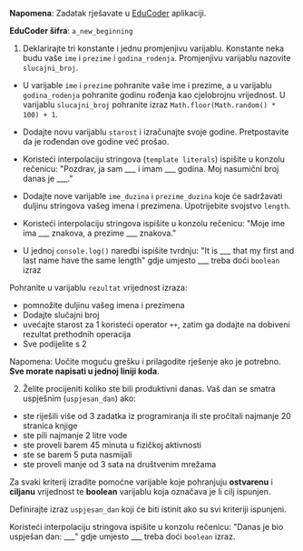 
**Napomena**: Zadatak rješavate u [EduCoder](https://fipu-educoder.netlify.app/) aplikaciji.

**EduCoder šifra**: `a_new_beginning`

1. Deklarirajte tri konstante i jednu promjenjivu varijablu. Konstante neka budu vaše `ime` i `prezime` i `godina_rodenja`. Promjenjivu varijablu nazovite `slucajni_broj`.

- U varijable `ime` i `prezime` pohranite vaše ime i prezime, a u varijablu `godina_rodenja` pohranite godinu rođenja kao cjelobrojnu vrijednost. U varijablu `slucajni_broj` pohranite izraz `Math.floor(Math.random() * 100) + 1`.

- Dodajte novu varijablu `starost` i izračunajte svoje godine. Pretpostavite da je rođendan ove godine već prošao.

- Koristeći interpolaciju stringova (`template literals`) ispišite u konzolu rečenicu: "Pozdrav, ja sam ___ i imam ___ godina. Moj nasumični broj danas je ___."

- Dodajte nove varijable `ime_duzina` i `prezime_duzina` koje će sadržavati duljinu stringova vašeg imena i prezimena. Upotrijebite svojstvo `length`.

- Koristeći interpolaciju stringova ispišite u konzolu rečenicu: "Moje ime ima ___ znakova, a prezime ___ znakova."

- U jednoj `console.log()` naredbi ispišite tvrdnju: "It is ___ that my first and last name have the same length" gdje umjesto ___ treba doći `boolean` izraz

Pohranite u varijablu `rezultat` vrijednost izraza:
- pomnožite duljinu vašeg imena i prezimena
- Dodajte slučajni broj
- uvećajte starost za 1 koristeći operator `++`, zatim ga dodajte na dobiveni rezultat prethodnih operacija
- Sve podijelite s 2

Napomena: Uočite moguću grešku i prilagodite rješenje ako je potrebno. **Sve morate napisati u jednoj liniji koda**.

2. Želite procijeniti koliko ste bili produktivni danas. Vaš dan se smatra uspješnim (`uspjesan_dan`) ako:

- ste riješili više od 3 zadatka iz programiranja ili ste pročitali najmanje 20 stranica knjige
- ste pili najmanje 2 litre vode
- ste proveli barem 45 minuta u fizičkoj aktivnosti
- ste se barem 5 puta nasmijali
- ste proveli manje od 3 sata na društvenim mrežama

Za svaki kriterij izradite pomoćne varijable koje pohranjuju **ostvarenu** i **ciljanu** vrijednost te **boolean** varijablu koja označava je li cilj ispunjen.

Definirajte izraz `uspjesan_dan` koji će biti istinit ako su svi kriteriji ispunjeni.

Koristeći interpolaciju stringova ispišite u konzolu rečenicu: "Danas je bio uspješan dan: ___" gdje umjesto ___ treba doći `boolean` izraz.